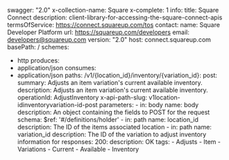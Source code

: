 swagger: "2.0"
x-collection-name: Square
x-complete: 1
info:
  title: Square Connect
  description: client-library-for-accessing-the-square-connect-apis
  termsOfService: https://connect.squareup.com/tos
  contact:
    name: Square Developer Platform
    url: https://squareup.com/developers
    email: developers@squareup.com
  version: "2.0"
host: connect.squareup.com
basePath: /
schemes:
- http
produces:
- application/json
consumes:
- application/json
paths:
  /v1/{location_id}/inventory/{variation_id}:
    post:
      summary: Adjusts an item variation's current available inventory.
      description: Adjusts an item variation's current available inventory.
      operationId: AdjustInventory
      x-api-path-slug: v1location-idinventoryvariation-id-post
      parameters:
      - in: body
        name: body
        description: An object containing the fields to POST for the request
        schema:
          $ref: '#/definitions/holder'
      - in: path
        name: location_id
        description: The ID of the items associated location
      - in: path
        name: variation_id
        description: The ID of the variation to adjust inventory information for
      responses:
        200:
          description: OK
      tags:
      - Adjusts
      - Item
      - Variations
      - Current
      - Available
      - Inventory